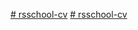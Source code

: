 [﻿# rsschool-cv](https://maksgg.github.io./rsschool-cv./cv)
[﻿# rsschool-cv](https://maksgg.github.io./rsschool-cv./)

